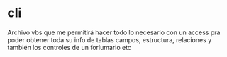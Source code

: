 # cli
Archivo vbs que me permitirá hacer todo lo necesario con un access pra poder obtener toda su info de tablas campos, estructura, relaciones y también los controles de un forlumario etc
